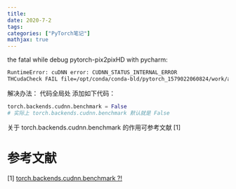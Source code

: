 ```yaml
---
title: 
date: 2020-7-2
tags:
categories: ["PyTorch笔记"]
mathjax: true
---
```


the fatal while debug pytorch-pix2pixHD with pycharm:

<!--more-->

```bash
RuntimeError: cuDNN error: CUDNN_STATUS_INTERNAL_ERROR
THCudaCheck FAIL file=/opt/conda/conda-bld/pytorch_1579022060824/work/aten/src/THC/THCCachingHostAllocator.cpp line=278 error=700 : an illegal memory access was encountered
```

解决办法：
代码全局处 添加如下代码：
```python
torch.backends.cudnn.benchmark = False
# 实际上 torch.backends.cudnn.benchmark 默认就是 False
```

关于 torch.backends.cudnn.benchmark 的作用可参考文献 [1]






# 参考文献
[1] [torch.backends.cudnn.benchmark ?!](https://zhuanlan.zhihu.com/p/73711222)



